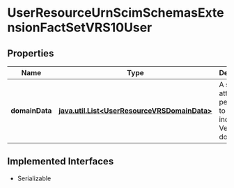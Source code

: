 

# UserResourceUrnScimSchemasExtensionFactSetVRS10User


## Properties

Name | Type | Description | Notes
------------ | ------------- | ------------- | -------------
**domainData** | [**java.util.List&lt;UserResourceVRSDomainData&gt;**](UserResourceVRSDomainData.md) | A set of attributes pertaining to individual Vermilion domains. |  [optional]


## Implemented Interfaces

* Serializable


